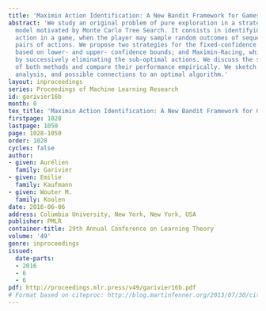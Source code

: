 ```yaml
---
title: 'Maximin Action Identification: A New Bandit Framework for Games'
abstract: 'We study an original problem of pure exploration in a strategic bandit
  model motivated by Monte Carlo Tree Search. It consists in identifying the best
  action in a game, when the player may sample random outcomes of sequentially chosen
  pairs of actions. We propose two strategies for the fixed-confidence setting: Maximin-LUCB,
  based on lower- and upper- confidence bounds; and Maximin-Racing, which operates
  by successively eliminating the sub-optimal actions. We discuss the sample complexity
  of both methods and compare their performance empirically. We sketch a lower bound
  analysis, and possible connections to an optimal algorithm.'
layout: inproceedings
series: Proceedings of Machine Learning Research
id: garivier16b
month: 0
tex_title: 'Maximin Action Identification: A New Bandit Framework for Games'
firstpage: 1028
lastpage: 1050
page: 1028-1050
order: 1028
cycles: false
author:
- given: Aurélien
  family: Garivier
- given: Emilie
  family: Kaufmann
- given: Wouter M.
  family: Koolen
date: 2016-06-06
address: Columbia University, New York, New York, USA
publisher: PMLR
container-title: 29th Annual Conference on Learning Theory
volume: '49'
genre: inproceedings
issued:
  date-parts:
  - 2016
  - 6
  - 6
pdf: http://proceedings.mlr.press/v49/garivier16b.pdf
# Format based on citeproc: http://blog.martinfenner.org/2013/07/30/citeproc-yaml-for-bibliographies/
---
```

